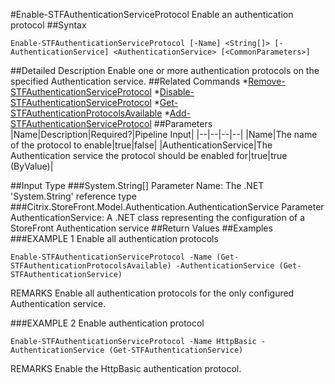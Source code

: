 #Enable-STFAuthenticationServiceProtocol
Enable an authentication protocol
##Syntax
```Enable-STFAuthenticationServiceProtocol [-Name] <String[]> [-AuthenticationService] <AuthenticationService> [<CommonParameters>]
```
##Detailed Description
Enable one or more authentication protocols on the specified Authentication service.
##Related Commands
*[Remove-STFAuthenticationServiceProtocol](Remove-STFAuthenticationServiceProtocol)
*[Disable-STFAuthenticationServiceProtocol](Disable-STFAuthenticationServiceProtocol)
*[Get-STFAuthenticationProtocolsAvailable](Get-STFAuthenticationProtocolsAvailable)
*[Add-STFAuthenticationServiceProtocol](Add-STFAuthenticationServiceProtocol)
##Parameters
|Name|Description|Required?|Pipeline Input||--|--|--|--||Name|The name of the protocol to enable|true|false||AuthenticationService|The Authentication service the protocol should be enabled for|true|true (ByValue)|##Input Type
###System.String[]
Parameter Name: The .NET 'System.String' reference type
###Citrix.StoreFront.Model.Authentication.AuthenticationService
Parameter AuthenticationService: A .NET class representing the configuration of a StoreFront Authentication service
##Return Values
##Examples
###EXAMPLE 1 Enable all authentication protocols
```Enable-STFAuthenticationServiceProtocol -Name (Get-STFAuthenticationProtocolsAvailable) -AuthenticationService (Get-STFAuthenticationService)
```
REMARKS
Enable all authentication protocols for the only configured Authentication service.
###EXAMPLE 2 Enable authentication protocol
```Enable-STFAuthenticationServiceProtocol -Name HttpBasic -AuthenticationService (Get-STFAuthenticationService)
```
REMARKS
Enable the HttpBasic authentication protocol.
